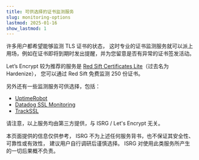 ```yaml
---
title: 可供选择的证书监测服务
slug: monitoring-options
lastmod: 2025-01-16
show_lastmod: 1
---
```


许多用户都希望能够监测 TLS 证书的状态， 这时专业的证书监测服务就可以派上用场，例如在证书即将到期时发出提醒，并为您留意是否有异常的证书签发活动。

Let’s Encrypt 较为推荐的服务是 [Red Sift Certificates Lite](https://redsift.com/pulse-platform/certificates-lite)（过去名为 Hardenize）， 您可以通过 Red Sift 免费监测 250 份证书。

另外还有一些监测服务可供选择，包括：

- [UptimeRobot](https://uptimerobot.com/ssl-monitoring/)
- [Datadog SSL Monitoring](https://www.datadoghq.com/monitoring/ssl-monitoring/)
- [TrackSSL](https://trackssl.com/)

请注意，以上服务均由第三方提供，与 ISRG / Let's Encrypt 无关。

本页面提供的信息仅供参考， ISRG 不为上述任何服务背书，也不保证其安全性、可靠性或有效性， 建议用户自行调研后谨慎选择。 ISRG 对使用此类服务所产生的一切后果概不负责。
